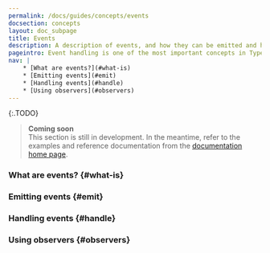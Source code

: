 ```yaml
---
permalink: /docs/guides/concepts/events
docsection: concepts
layout: doc_subpage
title: Events
description: A description of events, and how they can be emitted and handled.
pageintro: Event handling is one of the most important concepts in Typescene applications.
nav: |
    * [What are events?](#what-is)
    * [Emitting events](#emit)
    * [Handling events](#handle)
    * [Using observers](#observers)
---
```


{:.TODO}
> **Coming soon** <br>
  This section is still in development. In the meantime, refer to the examples and reference documentation from the [documentation home page](/docs/).

### What are events? {#what-is}

### Emitting events {#emit}

### Handling events {#handle}

### Using observers {#observers}
